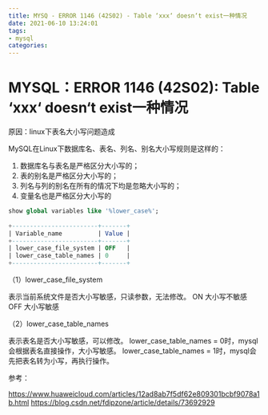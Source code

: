 ```yaml
---
title: MYSQ - ERROR 1146 (42S02) - Table ‘xxx‘ doesn‘t exist一种情况
date: 2021-06-10 13:24:01
tags:
- mysql
categories:
---
```


# MYSQL：ERROR 1146 (42S02): Table ‘xxx‘ doesn‘t exist一种情况

原因：linux下表名大小写问题造成

MySQL在Linux下数据库名、表名、列名、别名大小写规则是这样的： 

1. 数据库名与表名是严格区分大小写的；
2. 表的别名是严格区分大小写的；
3. 列名与列的别名在所有的情况下均是忽略大小写的；
4. 变量名也是严格区分大小写的

```sql
show global variables like '%lower_case%';
 
+------------------------+-------+
| Variable_name          | Value |
+------------------------+-------+
| lower_case_file_system | OFF   |
| lower_case_table_names | 0     |
+------------------------+-------+
```

（1）lower_case_file_system

表示当前系统文件是否大小写敏感，只读参数，无法修改。
ON  大小写不敏感
OFF 大小写敏感
 

（2）lower_case_table_names

表示表名是否大小写敏感，可以修改。
lower_case_table_names = 0时，mysql会根据表名直接操作，大小写敏感。
lower_case_table_names = 1时，mysql会先把表名转为小写，再执行操作。

参考：

https://www.huaweicloud.com/articles/12ad8ab7f5df62e809301bcbf9078a1b.html
https://blog.csdn.net/fdipzone/article/details/73692929
